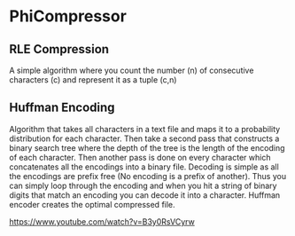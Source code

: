 # PhiCompressor

## RLE Compression
A simple algorithm where you count the number (n) of consecutive characters (c) and represent it as a tuple (c,n)

## Huffman Encoding
Algorithm that takes all characters in a text file and maps it to a probability distribution for each character. Then take a second pass that constructs a binary search tree where the depth of the tree is the length of the encoding of each character. Then another pass is done on every character which concatenates all the encodings into a binary file. Decoding is simple as all the encodings are prefix free (No encoding is a prefix of another). Thus you can simply loop through the encoding and when you hit a string of binary digits that match an encoding you can decode it into a character. Huffman encoder creates the optimal compressed file.

https://www.youtube.com/watch?v=B3y0RsVCyrw 
